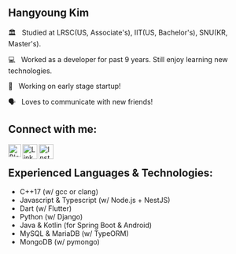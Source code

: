 ## Hangyoung Kim

🏛 &nbsp; Studied at LRSC(US, Associate's), IIT(US, Bachelor's), SNU(KR, Master's).

💻 &nbsp; Worked as a developer for past 9 years. Still enjoy learning new technologies.

🌱 &nbsp; Working on early stage startup!

🗣 &nbsp; Loves to communicate with new friends!

## Connect with me:

[<img align="left" alt="Blog" width="26px" src="https://img.icons8.com/color/48/000000/github--v1.png" />][website]
[<img align="left" alt="LinkedIn" width="30px" src="https://img.icons8.com/fluent/48/000000/linkedin.png" />][linkedin]
[<img align="left" alt="Instagram" width="30px" src="https://img.icons8.com/fluent/48/000000/instagram-new.png" />][instagram]

<br/>

## Experienced Languages & Technologies:
- C++17 (w/ gcc or clang)
- Javascript & Typescript (w/ Node.js + NestJS)
- Dart (w/ Flutter)
- Python (w/ Django)
- Java & Kotlin (for Spring Boot & Android)
- MySQL & MariaDB (w/ TypeORM)
- MongoDB (w/ pymongo)


[website]: https://kimmanbo.tistory.com
[twitter]: https://twitter.com/{address}
[youtube]: https://youtube.com/{address}
[instagram]: https://instagram.com/hangyoung.kim
[linkedin]: https://www.linkedin.com/in/hangyoungkim/
